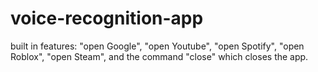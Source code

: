 # voice-recognition-app
built in features: "open Google", "open Youtube", "open Spotify", "open Roblox", "open Steam", and the command "close" which closes the app.
